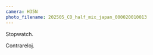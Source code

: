 ```yaml
---
camera: H35N
photo_filename: 202505_CO_half_mix_japan_000020010013
---
```


Stopwatch.

Contrareloj.

